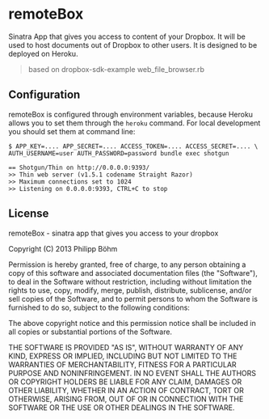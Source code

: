 # remoteBox

Sinatra App that gives you access to content of your Dropbox. It will be used
to host documents out of Dropbox to other users. It is designed to be deployed
on Heroku.

> based on dropbox-sdk-example web_file_browser.rb

## Configuration

remoteBox is configured through environment variables, because Heroku allows
you to set them through the `heroku` command. For local development you should
set them at command line:

```
$ APP_KEY=.... APP_SECRET=.... ACCESS_TOKEN=.... ACCESS_SECRET=.... \
AUTH_USERNAME=user AUTH_PASSWORD=password bundle exec shotgun

== Shotgun/Thin on http://0.0.0.0:9393/
>> Thin web server (v1.5.1 codename Straight Razor)
>> Maximum connections set to 1024
>> Listening on 0.0.0.0:9393, CTRL+C to stop
```

## License

remoteBox - sinatra app that gives you access to your dropbox

Copyright (C) 2013 Philipp Böhm

Permission is hereby granted, free of charge, to any person obtaining
a copy of this software and associated documentation files (the "Software"),
to deal in the Software without restriction, including without limitation
the rights to use, copy, modify, merge, publish, distribute, sublicense,
and/or sell copies of the Software, and to permit persons to whom the 
Software is furnished to do so, subject to the following conditions:

The above copyright notice and this permission notice shall be included
in all copies or substantial portions of the Software.

THE SOFTWARE IS PROVIDED "AS IS", WITHOUT WARRANTY OF ANY KIND,
EXPRESS OR IMPLIED, INCLUDING BUT NOT LIMITED TO THE WARRANTIES
OF MERCHANTABILITY, FITNESS FOR A PARTICULAR PURPOSE AND NONINFRINGEMENT.
IN NO EVENT SHALL THE AUTHORS OR COPYRIGHT HOLDERS BE LIABLE FOR ANY CLAIM,
DAMAGES OR OTHER LIABILITY, WHETHER IN AN ACTION OF CONTRACT,
TORT OR OTHERWISE, ARISING FROM, OUT OF OR IN CONNECTION WITH THE SOFTWARE
OR THE USE OR OTHER DEALINGS IN THE SOFTWARE.
